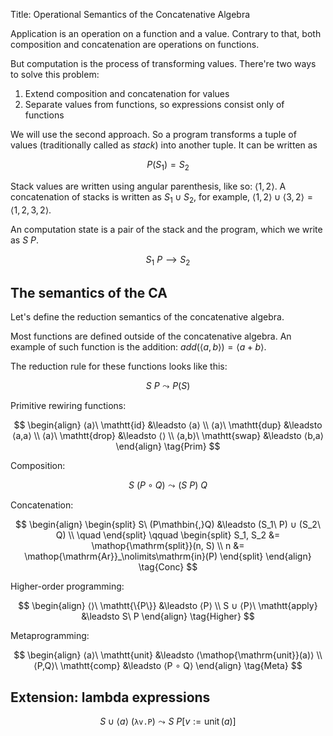 Title: Operational Semantics of the Concatenative Algebra

Application is an operation on a function and a value. Contrary to that, both composition and concatenation are operations on functions.

But computation is the process of transforming values. There're two ways to solve this problem:

1. Extend composition and concatenation for values
2. Separate values from functions, so expressions consist only of functions

We will use the second approach. So a program transforms a tuple of values (traditionally called as *stack*) into another tuple. It can be written as

$$P(S_1) = S_2$$

Stack values are written using angular parenthesis, like so: $⟨1, 2⟩$. A concatenation of stacks is written as $S_1 ∪ S_2$, for example, $⟨1, 2⟩ ∪ ⟨3, 2⟩ = ⟨1, 2, 3, 2⟩$.

An computation state is a pair of the stack and the program, which we write as $S\ P$.

$$S_1\ P ⟶ S_2$$


## The semantics of the CA

Let's define the reduction semantics of the concatenative algebra.

Most functions are defined outside of the concatenative algebra. An example of such function is the addition: $add(⟨a, b⟩) = ⟨a + b⟩$.

The reduction rule for these functions looks like this:

$$S\ P\leadsto P(S) \tag{Ext}$$

Primitive rewiring functions:

$$
\begin{align}
⟨a⟩\ \mathtt{id} &\leadsto ⟨a⟩ \\
⟨a⟩\ \mathtt{dup} &\leadsto ⟨a,a⟩ \\
⟨a⟩\ \mathtt{drop} &\leadsto ⟨⟩ \\
⟨a,b⟩\ \mathtt{swap} &\leadsto ⟨b,a⟩
\end{align}
\tag{Prim}
$$

Composition:

$$S\ (P∘Q) \leadsto (S\ P)\ Q \tag{Comp}$$

Concatenation:

$$
\begin{align}
\begin{split}
S\ (P\mathbin{,}Q) &\leadsto (S_1\ P) ∪ (S_2\ Q) \\
\quad
\end{split}
\qquad
\begin{split}
S_1, S_2 &= \mathop{\mathrm{split}}(n, S) \\
n &= \mathop{\mathrm{Ar}}_\nolimits\mathrm{in}(P)
\end{split}
\end{align}
\tag{Conc}
$$

Higher-order programming:

$$
\begin{align}
⟨⟩\ \mathtt{\{P\}} &\leadsto ⟨P⟩ \\
S ∪ ⟨P⟩\ \mathtt{apply} &\leadsto S\ P
\end{align}
\tag{Higher}
$$

Metaprogramming:

$$
\begin{align}
⟨a⟩\ \mathtt{unit} &\leadsto ⟨\mathop{\mathrm{unit}}(a)⟩ \\
⟨P,Q⟩\ \mathtt{comp} &\leadsto ⟨P ∘ Q⟩
\end{align}
\tag{Meta}
$$

## Extension: lambda expressions

$$S ∪ ⟨a⟩\ (\mathtt{λ v. P}) \leadsto S\ P[v := \mathop{\mathrm{unit}}(a)] \tag{Lam}$$


